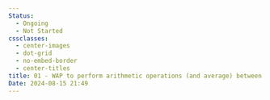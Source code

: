```yaml
---
Status:
  - Ongoing
  - Not Started
cssclasses:
  - center-images
  - dot-grid
  - no-embed-border
  - center-titles
title: 01 - WAP to perform arithmetic operations (and average) between two variables
Date: 2024-08-15 21:49
---
```

